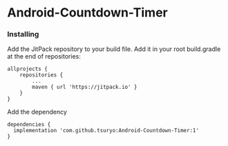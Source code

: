 # Android-Countdown-Timer


### Installing

Add the JitPack repository to your build file.
Add it in your root build.gradle at the end of repositories:
```
allprojects {
	repositories {
		...
		maven { url 'https://jitpack.io' }
	}
}
```

Add the dependency
```
dependencies {
  implementation 'com.github.tsuryo:Android-Countdown-Timer:1'
}
```
